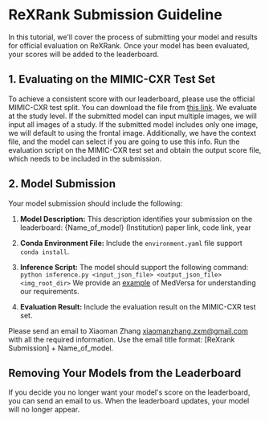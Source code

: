 # ReXRank Submission Guideline

In this tutorial, we'll cover the process of submitting your model and results for official evaluation on ReXRank. Once your model has been evaluated, your scores will be added to the leaderboard.

## 1. Evaluating on the MIMIC-CXR Test Set

To achieve a consistent score with our leaderboard, please use the official MIMIC-CXR test split. You can download the file from [this link](URL). We evaluate at the study level. If the submitted model can input multiple images, we will input all images of a study. If the submitted model includes only one image, we will default to using the frontal image. Additionally, we have the context file, and the model can select if you are going to use this info. Run the evaluation script on the MIMIC-CXR test set and obtain the output score file, which needs to be included in the submission.

## 2. Model Submission

Your model submission should include the following:

1. **Model Description:** This description identifies your submission on the leaderboard: {Name_of_model} (Institution) paper link, code link, year

2. **Conda Environment File:** Include the `environment.yaml` file support `conda install`.

3. **Inference Script:** The model should support the following command: ```python inference.py <input_json_file> <output_json_file> <img_root_dir>```  We provide an [example](/ReXrank-test/example_ile/merversa_inference.py) of MedVersa for understanding our requirements. 

4. **Evaluation Result:** Include the evaluation result on the MIMIC-CXR test set.

Please send an email to Xiaoman Zhang xiaomanzhang.zxm@gmail.com with all the required information. Use the email title format: [ReXrank Submission] + Name_of_model. 

## Removing Your Models from the Leaderboard

If you decide you no longer want your model's score on the leaderboard, you can send an email to us. When the leaderboard updates, your model will no longer appear.

